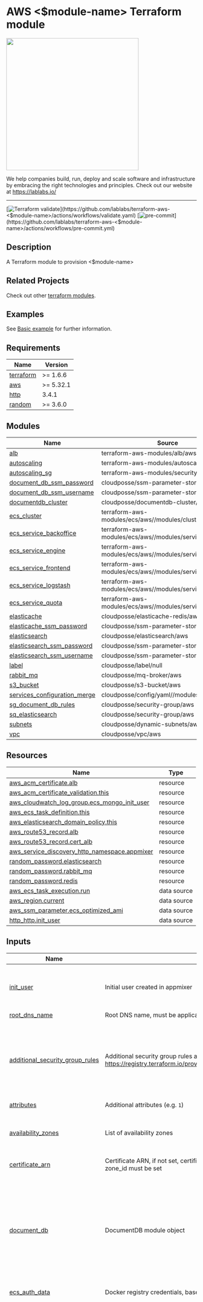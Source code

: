 # AWS <$module-name> Terraform module

[<img src="https://lablabs.io/static/ll-logo.png" width=350px>](https://lablabs.io/)

We help companies build, run, deploy and scale software and infrastructure by embracing the right technologies and principles. Check out our website at <https://lablabs.io/>

---

[![Terraform validate](https://github.com/lablabs/terraform-aws-<$module-name>/actions/workflows/validate.yaml/badge.svg)](https://github.com/lablabs/terraform-aws-<$module-name>/actions/workflows/validate.yaml)
[![pre-commit](https://github.com/lablabs/terraform-aws-<$module-name>/actions/workflows/pre-commit.yml/badge.svg)](https://github.com/lablabs/terraform-aws-<$module-name>/actions/workflows/pre-commit.yml)

## Description

A Terraform module to provision <$module-name>

## Related Projects

Check out other [terraform modules](https://github.com/orgs/lablabs/repositories?q=terraform-aws&type=public&language=&sort=).

## Examples

See [Basic example](examples/basic/README.md) for further information.

<!-- BEGINNING OF PRE-COMMIT-TERRAFORM DOCS HOOK -->
## Requirements

| Name | Version |
|------|---------|
| <a name="requirement_terraform"></a> [terraform](#requirement\_terraform) | >= 1.6.6 |
| <a name="requirement_aws"></a> [aws](#requirement\_aws) | >= 5.32.1 |
| <a name="requirement_http"></a> [http](#requirement\_http) | 3.4.1 |
| <a name="requirement_random"></a> [random](#requirement\_random) | >= 3.6.0 |

## Modules

| Name | Source | Version |
|------|--------|---------|
| <a name="module_alb"></a> [alb](#module\_alb) | terraform-aws-modules/alb/aws | ~> 9.0 |
| <a name="module_autoscaling"></a> [autoscaling](#module\_autoscaling) | terraform-aws-modules/autoscaling/aws | ~> 6.5 |
| <a name="module_autoscaling_sg"></a> [autoscaling\_sg](#module\_autoscaling\_sg) | terraform-aws-modules/security-group/aws | ~> 5.0 |
| <a name="module_document_db_ssm_password"></a> [document\_db\_ssm\_password](#module\_document\_db\_ssm\_password) | cloudposse/ssm-parameter-store/aws | 0.11.0 |
| <a name="module_document_db_ssm_username"></a> [document\_db\_ssm\_username](#module\_document\_db\_ssm\_username) | cloudposse/ssm-parameter-store/aws | 0.11.0 |
| <a name="module_documentdb_cluster"></a> [documentdb\_cluster](#module\_documentdb\_cluster) | cloudposse/documentdb-cluster/aws | 0.24.0 |
| <a name="module_ecs_cluster"></a> [ecs\_cluster](#module\_ecs\_cluster) | terraform-aws-modules/ecs/aws//modules/cluster | 5.7.4 |
| <a name="module_ecs_service_backoffice"></a> [ecs\_service\_backoffice](#module\_ecs\_service\_backoffice) | terraform-aws-modules/ecs/aws//modules/service | 5.7.4 |
| <a name="module_ecs_service_engine"></a> [ecs\_service\_engine](#module\_ecs\_service\_engine) | terraform-aws-modules/ecs/aws//modules/service | 5.7.4 |
| <a name="module_ecs_service_frontend"></a> [ecs\_service\_frontend](#module\_ecs\_service\_frontend) | terraform-aws-modules/ecs/aws//modules/service | 5.7.4 |
| <a name="module_ecs_service_logstash"></a> [ecs\_service\_logstash](#module\_ecs\_service\_logstash) | terraform-aws-modules/ecs/aws//modules/service | 5.7.4 |
| <a name="module_ecs_service_quota"></a> [ecs\_service\_quota](#module\_ecs\_service\_quota) | terraform-aws-modules/ecs/aws//modules/service | 5.7.4 |
| <a name="module_elasticache"></a> [elasticache](#module\_elasticache) | cloudposse/elasticache-redis/aws | 1.0.0 |
| <a name="module_elasticache_ssm_password"></a> [elasticache\_ssm\_password](#module\_elasticache\_ssm\_password) | cloudposse/ssm-parameter-store/aws | 0.11.0 |
| <a name="module_elasticsearch"></a> [elasticsearch](#module\_elasticsearch) | cloudposse/elasticsearch/aws | 0.46.0 |
| <a name="module_elasticsearch_ssm_password"></a> [elasticsearch\_ssm\_password](#module\_elasticsearch\_ssm\_password) | cloudposse/ssm-parameter-store/aws | 0.11.0 |
| <a name="module_elasticsearch_ssm_username"></a> [elasticsearch\_ssm\_username](#module\_elasticsearch\_ssm\_username) | cloudposse/ssm-parameter-store/aws | 0.11.0 |
| <a name="module_label"></a> [label](#module\_label) | cloudposse/label/null | 0.25.0 |
| <a name="module_rabbit_mq"></a> [rabbit\_mq](#module\_rabbit\_mq) | cloudposse/mq-broker/aws | 3.1.0 |
| <a name="module_s3_bucket"></a> [s3\_bucket](#module\_s3\_bucket) | cloudposse/s3-bucket/aws | 4.0.1 |
| <a name="module_services_configuration_merge"></a> [services\_configuration\_merge](#module\_services\_configuration\_merge) | cloudposse/config/yaml//modules/deepmerge | 1.0.2 |
| <a name="module_sg_document_db_rules"></a> [sg\_document\_db\_rules](#module\_sg\_document\_db\_rules) | cloudposse/security-group/aws | 2.2.0 |
| <a name="module_sq_elasticsearch"></a> [sq\_elasticsearch](#module\_sq\_elasticsearch) | cloudposse/security-group/aws | 2.2.0 |
| <a name="module_subnets"></a> [subnets](#module\_subnets) | cloudposse/dynamic-subnets/aws | 2.4.1 |
| <a name="module_vpc"></a> [vpc](#module\_vpc) | cloudposse/vpc/aws | 2.1.1 |

## Resources

| Name | Type |
|------|------|
| [aws_acm_certificate.alb](https://registry.terraform.io/providers/hashicorp/aws/latest/docs/resources/acm_certificate) | resource |
| [aws_acm_certificate_validation.this](https://registry.terraform.io/providers/hashicorp/aws/latest/docs/resources/acm_certificate_validation) | resource |
| [aws_cloudwatch_log_group.ecs_mongo_init_user](https://registry.terraform.io/providers/hashicorp/aws/latest/docs/resources/cloudwatch_log_group) | resource |
| [aws_ecs_task_definition.this](https://registry.terraform.io/providers/hashicorp/aws/latest/docs/resources/ecs_task_definition) | resource |
| [aws_elasticsearch_domain_policy.this](https://registry.terraform.io/providers/hashicorp/aws/latest/docs/resources/elasticsearch_domain_policy) | resource |
| [aws_route53_record.alb](https://registry.terraform.io/providers/hashicorp/aws/latest/docs/resources/route53_record) | resource |
| [aws_route53_record.cert_alb](https://registry.terraform.io/providers/hashicorp/aws/latest/docs/resources/route53_record) | resource |
| [aws_service_discovery_http_namespace.appmixer](https://registry.terraform.io/providers/hashicorp/aws/latest/docs/resources/service_discovery_http_namespace) | resource |
| [random_password.elasticsearch](https://registry.terraform.io/providers/hashicorp/random/latest/docs/resources/password) | resource |
| [random_password.rabbit_mq](https://registry.terraform.io/providers/hashicorp/random/latest/docs/resources/password) | resource |
| [random_password.redis](https://registry.terraform.io/providers/hashicorp/random/latest/docs/resources/password) | resource |
| [aws_ecs_task_execution.run](https://registry.terraform.io/providers/hashicorp/aws/latest/docs/data-sources/ecs_task_execution) | data source |
| [aws_region.current](https://registry.terraform.io/providers/hashicorp/aws/latest/docs/data-sources/region) | data source |
| [aws_ssm_parameter.ecs_optimized_ami](https://registry.terraform.io/providers/hashicorp/aws/latest/docs/data-sources/ssm_parameter) | data source |
| [http_http.init_user](https://registry.terraform.io/providers/hashicorp/http/3.4.1/docs/data-sources/http) | data source |

## Inputs

| Name | Description | Type | Default | Required |
|------|-------------|------|---------|:--------:|
| <a name="input_init_user"></a> [init\_user](#input\_init\_user) | Initial user created in appmixer | <pre>object({<br>    email    = string<br>    username = string<br>    password = string<br>  })</pre> | n/a | yes |
| <a name="input_root_dns_name"></a> [root\_dns\_name](#input\_root\_dns\_name) | Root DNS name, must be applicable to route53 zone (zone\_id) | `string` | n/a | yes |
| <a name="input_additional_security_group_rules"></a> [additional\_security\_group\_rules](#input\_additional\_security\_group\_rules) | Additional security group rules added to security group rules of all resources, see more https://registry.terraform.io/providers/hashicorp/aws/latest/docs/resources/security_group_rule | <pre>list(object({<br>    type              = string<br>    from_port         = number<br>    to_port           = number<br>    protocol          = string<br>    cidr_blocks       = optional(list(string))<br>    ipv6_cidr_blocks  = optional(list(string))<br>    security_group_id = optional(string)<br>  }))</pre> | `[]` | no |
| <a name="input_attributes"></a> [attributes](#input\_attributes) | Additional attributes (e.g. `1`) | `list(string)` | `[]` | no |
| <a name="input_availability_zones"></a> [availability\_zones](#input\_availability\_zones) | List of availability zones | `list(string)` | <pre>[<br>  "eu-central-1a",<br>  "eu-central-1b",<br>  "eu-central-1c"<br>]</pre> | no |
| <a name="input_certificate_arn"></a> [certificate\_arn](#input\_certificate\_arn) | Certificate ARN, if not set, certificate will be automatically created using '*.<root\_dns\_name>', zone\_id must be set | `string` | `null` | no |
| <a name="input_document_db"></a> [document\_db](#input\_document\_db) | DocumentDB module object | <pre>object({<br>    cluster_size    = optional(number, 3)<br>    cluster_family  = optional(string, "docdb5.0")<br>    instance_class  = optional(string, "db.t4g.medium")<br>    engine_version  = optional(string, "5.0.0")<br>    master_username = optional(string, "admin1")<br>    cluster_parameters = optional(list(object({<br>      apply_method = string<br>      name         = string<br>      value        = string<br>    })), [])<br>  })</pre> | <pre>{<br>  "cluster_parameters": [<br>    {<br>      "apply_method": "pending-reboot",<br>      "name": "tls",<br>      "value": "disabled"<br>    }<br>  ]<br>}</pre> | no |
| <a name="input_ecs_auth_data"></a> [ecs\_auth\_data](#input\_ecs\_auth\_data) | Docker registry credentials, base64 encoded string | `string` | `""` | no |
| <a name="input_ecs_autoscaling_config"></a> [ecs\_autoscaling\_config](#input\_ecs\_autoscaling\_config) | n/a | `any` | <pre>{<br>  "on_demand": {<br>    "capacity_provider": {<br>      "default_capacity_provider_strategy": {<br>        "base": 1,<br>        "weight": 10<br>      },<br>      "maximum_scaling_step_size": 5,<br>      "minimum_scaling_step_size": 1,<br>      "target_capacity": 100<br>    },<br>    "instance_type": "m5.large",<br>    "max_size": 6,<br>    "min_size": 1,<br>    "mixed_instances_policy": {<br>      "instances_distribution": {<br>        "on_demand_allocation_strategy": "prioritized",<br>        "on_demand_base_capacity": 1,<br>        "on_demand_percentage_above_base_capacity": 100,<br>        "spot_allocation_strategy": "lowest-price"<br>      },<br>      "override": [<br>        {<br>          "instance_type": "m5.large",<br>          "weighted_capacity": "1"<br>        },<br>        {<br>          "instance_type": "c5.large",<br>          "weighted_capacity": "1"<br>        }<br>      ]<br>    },<br>    "use_mixed_instances_policy": true<br>  },<br>  "spot": {<br>    "capacity_provider": {<br>      "default_capacity_provider_strategy": {<br>        "base": 0,<br>        "weight": 80<br>      },<br>      "maximum_scaling_step_size": 5,<br>      "minimum_scaling_step_size": 1,<br>      "target_capacity": 100<br>    },<br>    "instance_type": "m5.large",<br>    "max_size": 6,<br>    "min_size": 1,<br>    "mixed_instances_policy": {<br>      "instances_distribution": {<br>        "on_demand_allocation_strategy": "prioritized",<br>        "on_demand_base_capacity": 0,<br>        "on_demand_percentage_above_base_capacity": 0,<br>        "spot_allocation_strategy": "lowest-price"<br>      },<br>      "override": [<br>        {<br>          "instance_type": "m5.large",<br>          "weighted_capacity": "1"<br>        },<br>        {<br>          "instance_type": "c5.large",<br>          "weighted_capacity": "1"<br>        }<br>      ]<br>    },<br>    "use_mixed_instances_policy": true<br>  }<br>}</pre> | no |
| <a name="input_ecs_cluster_configuration"></a> [ecs\_cluster\_configuration](#input\_ecs\_cluster\_configuration) | Cluster configuration object 'execute\_command\_configuration',  see more https://registry.terraform.io/providers/hashicorp/aws/latest/docs/resources/ecs_cluster | `any` | <pre>{<br>  "log_configuration": {<br>    "cloud_watch_log_group_name": "/aws/ecs/aws-ec2"<br>  },<br>  "logging": "OVERRIDE"<br>}</pre> | no |
| <a name="input_ecs_common_service_config"></a> [ecs\_common\_service\_config](#input\_ecs\_common\_service\_config) | ECS service configuration:<br>    ordered\_placement\_strategy defines how tasks are placed on instances, see more https://docs.aws.amazon.com/AmazonECS/latest/developerguide/task-placement-strategies.html or https://registry.terraform.io/providers/hashicorp/aws/latest/docs/resources/ecs_service<br>    force\_new\_deployment force service redeployment<br>    wait\_for\_steady\_state terraform apply waits for service to reach steady state, see more https://registry.terraform.io/providers/hashicorp/aws/latest/docs/resources/ecs_service | <pre>object({<br>    ordered_placement_strategy = optional(list(object({<br>      type  = string<br>      field = string<br>      })), [{<br>      type  = "binpack"<br>      field = "cpu"<br>    }])<br>    force_new_deployment     = optional(bool, false)<br>    wait_for_steady_state    = optional(bool, true)<br>    autoscaling_min_capacity = optional(number, 1)<br>    autoscaling_max_capacity = optional(number, 10)<br>    deployment_circuit_breaker = optional(object({<br>      enable   = bool<br>      rollback = bool<br>      }), {<br>      enable   = true<br>      rollback = true<br>    })<br>  })</pre> | `{}` | no |
| <a name="input_ecs_per_service_config"></a> [ecs\_per\_service\_config](#input\_ecs\_per\_service\_config) | Configuration per service, overrides 'ecs\_common\_service\_config'<br>    Example:<br>    {<br>      engine = {<br>        image = "registry.appmixer.com/appmixer-engine:5.2.0-nocomp"<br>        url   = "api.ecs.appmixer.co"<br>        env = {<br>          EXAMPLE\_ENV = "example"<br>        }<br>        cpu          = 512<br>        memory       = 1024<br>        health\_check = {}<br>        entrypoint = [<br>          "node",<br>          "gridd.js",<br>          "--http",<br>          "--emails"<br>        ]<br>        autoscaling\_min\_capacity = 1<br>        autoscaling\_max\_capacity = 10<br><br>        force\_new\_deployment = true<br>        wait\_for\_steady\_state = true<br>        ordered\_placement\_strategy = [{ (see more https://registry.terraform.io/providers/hashicorp/aws/latest/docs/resources/ecs_service)<br>          type  = "binpack"<br>          field = "cpu"<br>        }]<br>      }<br>      quota = {...}<br>      frontend = {...}<br>      backoffice = {...}<br>      logstash = {<br>        health\_check = {<br>          {<br>            retries = 10<br>            command = ["CMD-SHELL", "curl -s -XGET localhost:9600 \|\| exit 1"]<br>            timeout : 5<br>            interval : 10<br>            startPeriod : 60<br>          }<br>        }<br>      }<br>    } | `any` | `{}` | no |
| <a name="input_elasticache"></a> [elasticache](#input\_elasticache) | Elastic module object | <pre>object({<br>    cluster_size               = optional(number, 1)<br>    instance_type              = optional(string, "cache.t3.micro")<br>    engine_version             = optional(string, "6.2")<br>    family                     = optional(string, "redis6.x")<br>    at_rest_encryption_enabled = optional(bool, true)<br>    transit_encryption_enabled = optional(bool, true)<br>    automatic_failover_enabled = optional(bool, false)<br>    parameter = optional(list(object({<br>      name  = string<br>      value = string<br>    })), [])<br>  })</pre> | <pre>{<br>  "parameter": [<br>    {<br>      "name": "notify-keyspace-events",<br>      "value": "lK"<br>    }<br>  ]<br>}</pre> | no |
| <a name="input_elasticsearch"></a> [elasticsearch](#input\_elasticsearch) | Elasticsearch module object | <pre>object({<br>    elasticsearch_version           = optional(string, "OpenSearch_2.7")<br>    instance_type                   = optional(string, "t3.medium.elasticsearch")<br>    instance_count                  = optional(number, 1)<br>    ebs_volume_size                 = optional(number, 20)<br>    encrypt_at_rest_enabled         = optional(bool, true)<br>    advanced_options                = optional(map(string), null)<br>    node_to_node_encryption_enabled = optional(bool, true)<br>  })</pre> | <pre>{<br>  "advanced_options": {<br>    "rest.action.multi.allow_explicit_index": "true"<br>  }<br>}</pre> | no |
| <a name="input_enable_deletion_protection"></a> [enable\_deletion\_protection](#input\_enable\_deletion\_protection) | Enable deletion protection for all resources, if true, resources can't be deleted if not explicitly set to false | `bool` | `false` | no |
| <a name="input_environment"></a> [environment](#input\_environment) | Environment, e.g. 'prod', 'staging', 'dev', 'pre-prod', 'UAT' | `string` | `"lablabs"` | no |
| <a name="input_external_documentdb"></a> [external\_documentdb](#input\_external\_documentdb) | Connection string to DocumentDB, if not set, DocumentDB will be automatically created | `string` | `null` | no |
| <a name="input_external_elasticsearch"></a> [external\_elasticsearch](#input\_external\_elasticsearch) | Connection object to Elasticsearch, if not set, Elasticsearch will be automatically created | <pre>object({<br>    url      = string<br>    username = string<br>    password = string<br>  })</pre> | `null` | no |
| <a name="input_external_rabbitmq"></a> [external\_rabbitmq](#input\_external\_rabbitmq) | Connection object to RabbitMQ, if not set, RabbitMQ will be automatically created | <pre>object({<br>    url      = string<br>    username = string<br>    password = string<br>    port     = number<br>  })</pre> | `null` | no |
| <a name="input_external_redis"></a> [external\_redis](#input\_external\_redis) | Connection string to Redis, if not set, Redis will be automatically created | `string` | `null` | no |
| <a name="input_external_vpc"></a> [external\_vpc](#input\_external\_vpc) | VPC configuration, if not set, new VPC will be created | <pre>object({<br>    vpc_id             = string<br>    public_subnet_ids  = list(string)<br>    private_subnet_ids = list(string)<br>  })</pre> | `null` | no |
| <a name="input_name"></a> [name](#input\_name) | Solution name, e.g. 'appmixer' | `string` | `"appmixer"` | no |
| <a name="input_namespace"></a> [namespace](#input\_namespace) | Namespace, which could be your organization name or abbreviation, e.g. 'eg' or 'cp' | `string` | `"cio"` | no |
| <a name="input_rabbitmq"></a> [rabbitmq](#input\_rabbitmq) | RabbitMQ module object | <pre>object({<br>    auto_minor_version_upgrade = optional(bool, true)<br>    deployment_mode            = optional(string, "SINGLE_INSTANCE")<br>    engine_version             = optional(string, "3.8.34")<br>    host_instance_type         = optional(string, "mq.t3.micro")<br>    audit_log_enabled          = optional(bool, false)<br>    general_log_enabled        = optional(bool, true)<br>    encryption_enabled         = optional(bool, true)<br>    use_aws_owned_key          = optional(bool, false)<br>    publicly_accessible        = optional(bool, false)<br>  })</pre> | `{}` | no |
| <a name="input_s3_config"></a> [s3\_config](#input\_s3\_config) | Configuration for S3 bucket | <pre>object({<br>    versioning_enabled = optional(bool, false)<br>    logging            = optional(list(object({ bucket_name = string, prefix = string })), [])<br>  })</pre> | `{}` | no |
| <a name="input_stage"></a> [stage](#input\_stage) | Stage, e.g. 'prod', 'staging', 'dev' | `string` | `"dev"` | no |
| <a name="input_tags"></a> [tags](#input\_tags) | Additional tags (e.g. `map('BusinessUnit','XYZ')` | `map(string)` | `{}` | no |
| <a name="input_vpc_config"></a> [vpc\_config](#input\_vpc\_config) | VPC configuration, ignored if external\_vpc is set | <pre>object({<br>    ipv4_primary_cidr_block = string<br>    availability_zones      = list(string)<br>  })</pre> | <pre>{<br>  "availability_zones": [<br>    "eu-central-1a",<br>    "eu-central-1b",<br>    "eu-central-1c"<br>  ],<br>  "ipv4_primary_cidr_block": "10.0.0.0/16"<br>}</pre> | no |
| <a name="input_zone_id"></a> [zone\_id](#input\_zone\_id) | Route53 DNS zone ID, if not set route53 will be not used | `string` | `""` | no |

## Outputs

| Name | Description |
|------|-------------|
| <a name="output_service_backoffice"></a> [service\_backoffice](#output\_service\_backoffice) | n/a |
| <a name="output_service_engine"></a> [service\_engine](#output\_service\_engine) | n/a |
| <a name="output_service_frontend"></a> [service\_frontend](#output\_service\_frontend) | n/a |
| <a name="output_user"></a> [user](#output\_user) | n/a |
<!-- END OF PRE-COMMIT-TERRAFORM DOCS HOOK -->

## Contributing and reporting issues

Feel free to create an issue in this repository if you have questions, suggestions or feature requests.

### Validation, linters and pull-requests

We want to provide high quality code and modules. For this reason we are using
several [pre-commit hooks](.pre-commit-config.yaml) and
[GitHub Actions workflows](.github/workflows/). A pull-request to the
main branch will trigger these validations and lints automatically. Please
check your code before you will create pull-requests. See
[pre-commit documentation](https://pre-commit.com/) and
[GitHub Actions documentation](https://docs.github.com/en/actions) for further
details.

## License

[![License](https://img.shields.io/badge/License-Apache%202.0-blue.svg)](https://opensource.org/licenses/Apache-2.0)

See [LICENSE](LICENSE) for full details.

    Licensed to the Apache Software Foundation (ASF) under one
    or more contributor license agreements.  See the NOTICE file
    distributed with this work for additional information
    regarding copyright ownership.  The ASF licenses this file
    to you under the Apache License, Version 2.0 (the
    "License"); you may not use this file except in compliance
    with the License.  You may obtain a copy of the License at

      https://www.apache.org/licenses/LICENSE-2.0

    Unless required by applicable law or agreed to in writing,
    software distributed under the License is distributed on an
    "AS IS" BASIS, WITHOUT WARRANTIES OR CONDITIONS OF ANY
    KIND, either express or implied.  See the License for the
    specific language governing permissions and limitations
    under the License.
